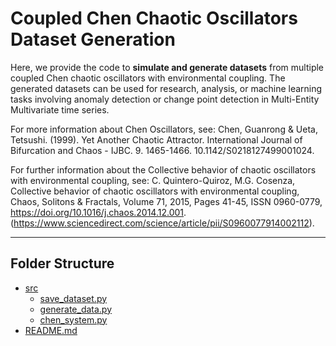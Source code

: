 # Coupled Chen Chaotic Oscillators Dataset Generation

Here, we provide the code to **simulate and generate datasets** from multiple coupled Chen chaotic oscillators with environmental coupling. The generated datasets can be used for research, analysis, or machine learning tasks involving anomaly detection or change point detection in Multi-Entity Multivariate time series.

For more information about Chen Oscillators, see:
Chen, Guanrong & Ueta, Tetsushi. (1999). Yet Another Chaotic Attractor. International Journal of Bifurcation and Chaos - IJBC. 9. 1465-1466. 10.1142/S0218127499001024.

For further information about the Collective behavior of chaotic oscillators with environmental coupling, see:
C. Quintero-Quiroz, M.G. Cosenza, Collective behavior of chaotic oscillators with environmental coupling, Chaos, Solitons & Fractals, Volume 71, 2015, Pages 41-45, ISSN 0960-0779, https://doi.org/10.1016/j.chaos.2014.12.001. (https://www.sciencedirect.com/science/article/pii/S0960077914002112).


---
## Folder Structure
 * [src](./AD-Project/Dataset/ChenChaoticSystem/src)
   * [save_dataset.py](./src/save_dataset.py)
   * [generate_data.py](./src/generate_data.py)
   * [chen_system.py](./src/chen_system.py)
 * [README.md](./)
